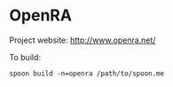 # OpenRA

Project website: http://www.openra.net/

To build: 

	spoon build -n=openra /path/to/spoon.me